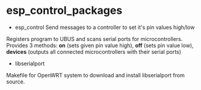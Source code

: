 # esp_control_packages
* esp_control
Send messages to a controller to set it's pin values high/low
  
Registers program to UBUS and scans serial ports for microcontrollers. Provides 3 methods: **on** (sets given pin value high), **off** (sets pin value low), **devices** (outputs all connected microcontrollers with their serial ports)

* libserialport

Makefile for OpenWRT system to download and install libserialport from source.
